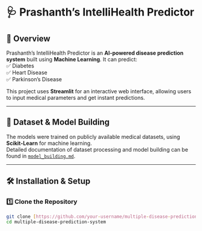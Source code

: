 # 🩺 Prashanth’s IntelliHealth Predictor  

## 🚀 Overview  
Prashanth’s IntelliHealth Predictor is an **AI-powered disease prediction system** built using **Machine Learning**. It can predict:  
✅ Diabetes  
✅ Heart Disease  
✅ Parkinson’s Disease  

This project uses **Streamlit** for an interactive web interface, allowing users to input medical parameters and get instant predictions.  

---

## 📂 Dataset & Model Building  
The models were trained on publicly available medical datasets, using **Scikit-Learn** for machine learning.  
Detailed documentation of dataset processing and model building can be found in [`model_building.md`](model_building.md).  

---

## 🛠️ Installation & Setup  

### **1️⃣ Clone the Repository**  
```bash
git clone [https://github.com/your-username/multiple-disease-prediction-system.git](https://github.com/Aousulaprashant/Multiple-Disease-Prediction-System-ML.git)
cd multiple-disease-prediction-system
